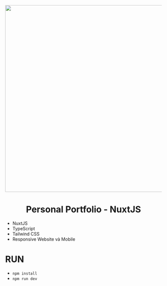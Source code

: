 <div align="center">
    <img src="https://miro.medium.com/v2/resize:fit:960/1*M2Jfdle9Zr7-S4uQ8osQUA.png" width="600"/>
</div>

<div align="center">
    <h1>Personal Portfolio - NuxtJS</h1>
</div>

- NuxtJS
- TypeScript
- Tailwind CSS
- Responsive Website và Mobile

# RUN
- `npm install`
- `npm run dev`
